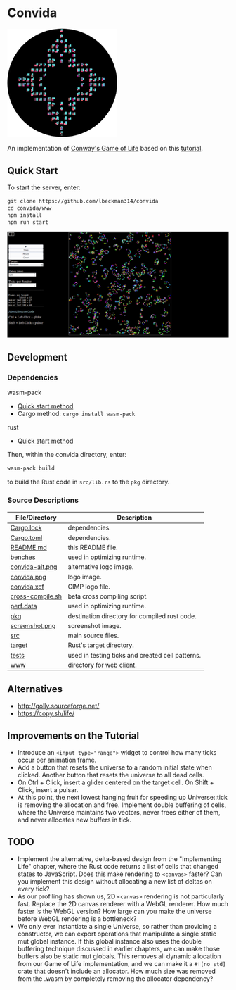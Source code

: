 # Convida

<img src="convida-alt.png" width=250/>

An implementation of [Conway's Game of Life](https://en.wikipedia.org/wiki/Conway%27s_Game_of_Life) based on this [tutorial](https://rustwasm.github.io/docs/book/game-of-life/introduction.html).

## Quick Start

To start the server, enter:

```
git clone https://github.com/lbeckman314/convida
cd convida/www
npm install
npm run start
```

[![Screenshot of Convida](./screenshot.png)](https://convida.liambeckman.com)

## Development

### Dependencies

wasm-pack
- [Quick start method](https://rustwasm.github.io/wasm-pack/installer/#)
- Cargo method: `cargo install wasm-pack`

rust
- [Quick start method](https://www.rust-lang.org/learn/get-started)

Then, within the convida directory, enter:

```sh
wasm-pack build
```

to build the Rust code in `src/lib.rs` to the `pkg` directory.

### Source Descriptions

| File/Directory                         | Description                                      |
|----------------------------------------|--------------------------------------------------|
| [Cargo.lock](./Cargo.lock)             | dependencies.                                    |
| [Cargo.toml](./Cargo.toml)             | dependencies.                                    |
| [README.md](./README.md)               | this README file.                                |
| [benches](./benches)                   | used in optimizing runtime.                      |
| [convida-alt.png](./convida-alt.png)   | alternative logo image.                          |
| [convida.png](./convida.png)           | logo image.                                      |
| [convida.xcf](./convida.xcf)           | GIMP logo file.                                  |
| [cross-compile.sh](./cross-compile.sh) | beta cross compiling script.                     |
| [perf.data](./perf.data)               | used in optimizing runtime.                      |
| [pkg](./pkg)                           | destination directory for compiled rust code.    |
| [screenshot.png](./screenshot.png)     | screenshot image.                                |
| [src](./src)                           | main source files.                               |
| [target](./target)                     | Rust's target directory.                         |
| [tests](./tests)                       | used in testing ticks and created cell patterns. |
| [www](./www)                           | directory for web client.                        |


## Alternatives

- http://golly.sourceforge.net/
- https://copy.sh/life/

## Improvements on the Tutorial

- Introduce an `<input type="range">` widget to control how many ticks occur per animation frame.
- Add a button that resets the universe to a random initial state when clicked. Another button that resets the universe to all dead cells.
- On Ctrl + Click, insert a glider centered on the target cell. On Shift + Click, insert a pulsar.
- At this point, the next lowest hanging fruit for speeding up Universe::tick is removing the allocation and free. Implement double buffering of cells, where the Universe maintains two vectors, never frees either of them, and never allocates new buffers in tick.

## TODO

- Implement the alternative, delta-based design from the "Implementing Life" chapter, where the Rust code returns a list of cells that changed states to JavaScript. Does this make rendering to `<canvas>` faster? Can you implement this design without allocating a new list of deltas on every tick?
- As our profiling has shown us, 2D `<canvas>` rendering is not particularly fast. Replace the 2D canvas renderer with a WebGL renderer. How much faster is the WebGL version? How large can you make the universe before WebGL rendering is a bottleneck?
- We only ever instantiate a single Universe, so rather than providing a constructor, we can export operations that manipulate a single static mut global instance. If this global instance also uses the double buffering technique discussed in earlier chapters, we can make those buffers also be static mut globals. This removes all dynamic allocation from our Game of Life implementation, and we can make it a `#![no_std]` crate that doesn't include an allocator. How much size was removed from the .wasm by completely removing the allocator dependency?
